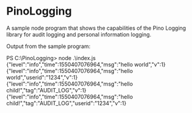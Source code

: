 # PinoLogging
A sample node program that shows the capabilities of the Pino Logging library for audit logging and personal information logging.

Output from the sample program:

PS C:\PinoLogging> node .\index.js
{"level":"info","time":1550407076964,"msg":"hello world","v":1}
{"level":"info","time":1550407076964,"msg":"hello world","userid":"1234","v":1}
{"level":"info","time":1550407076964,"msg":"hello child!","tag":"AUDIT_LOG","v":1}
{"level":"info","time":1550407076964,"msg":"hello child!","tag":"AUDIT_LOG","userid":"1234","v":1}
